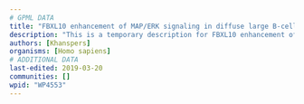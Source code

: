 ```yaml
---
# GPML DATA
title: "FBXL10 enhancement of MAP/ERK signaling in diffuse large B-cell lymphoma"
description: "This is a temporary description for FBXL10 enhancement of MAP/ERK signaling in diffuse large B-cell lymphoma"
authors: [Khanspers]
organisms: [Homo sapiens]
# ADDITIONAL DATA
last-edited: 2019-03-20
communities: []
wpid: "WP4553"
---
```

